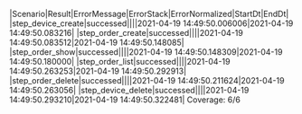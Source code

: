 |Scenario|Result|ErrorMessage|ErrorStack|ErrorNormalized|StartDt|EndDt|
|step_device_create|successed||||2021-04-19 14:49:50.006006|2021-04-19 14:49:50.083216|
|step_order_create|successed||||2021-04-19 14:49:50.083512|2021-04-19 14:49:50.148085|
|step_order_show|successed||||2021-04-19 14:49:50.148309|2021-04-19 14:49:50.180000|
|step_order_list|successed||||2021-04-19 14:49:50.263253|2021-04-19 14:49:50.292913|
|step_order_delete|successed||||2021-04-19 14:49:50.211624|2021-04-19 14:49:50.263056|
|step_device_delete|successed||||2021-04-19 14:49:50.293210|2021-04-19 14:49:50.322481|
Coverage: 6/6

